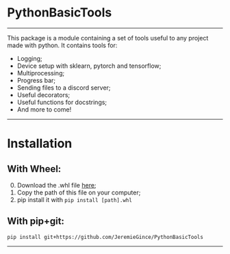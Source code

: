 # PythonBasicTools
---------------------------------------------------------------------------

This package is a module containing a set of tools useful to any project made with python. 
It contains tools for:
- Logging;
- Device setup with sklearn, pytorch and tensorflow;
- Multiprocessing;
- Progress bar;
- Sending files to a discord server;
- Useful decorators;
- Useful functions for docstrings;
- And more to come!

 ---------------------------------------------------------------------------


# Installation

## With Wheel:
0. Download the .whl file [here](https://github.com/JeremieGince/PythonBasicTools/tree/main/dist/PythonBasicTools-0.0.0.1-py3-none-any.whl);
1. Copy the path of this file on your computer;
2. pip install it with ``` pip install [path].whl ```

## With pip+git:
```
pip install git+https://github.com/JeremieGince/PythonBasicTools
```

 ---------------------------------------------------------------------------

